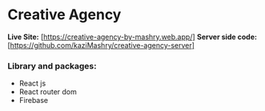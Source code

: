 # Creative Agency
**Live Site:** [https://creative-agency-by-mashry.web.app/]
**Server side code:**[https://github.com/kaziMashry/creative-agency-server]
### Library and packages:
- React js
- React router dom
- Firebase